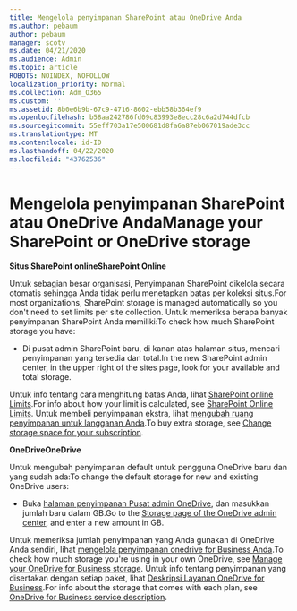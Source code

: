 ```yaml
---
title: Mengelola penyimpanan SharePoint atau OneDrive Anda
ms.author: pebaum
author: pebaum
manager: scotv
ms.date: 04/21/2020
ms.audience: Admin
ms.topic: article
ROBOTS: NOINDEX, NOFOLLOW
localization_priority: Normal
ms.collection: Adm_O365
ms.custom: ''
ms.assetid: 8b0e6b9b-67c9-4716-8602-ebb58b364ef9
ms.openlocfilehash: b58aa242786fd09c83993e8ecc28c6a2d744dfcb
ms.sourcegitcommit: 55eff703a17e500681d8fa6a87eb067019ade3cc
ms.translationtype: MT
ms.contentlocale: id-ID
ms.lasthandoff: 04/22/2020
ms.locfileid: "43762536"
---
```

# <a name="manage-your-sharepoint-or-onedrive-storage"></a><span data-ttu-id="ad1e1-102">Mengelola penyimpanan SharePoint atau OneDrive Anda</span><span class="sxs-lookup"><span data-stu-id="ad1e1-102">Manage your SharePoint or OneDrive storage</span></span>

 <span data-ttu-id="ad1e1-103">**Situs SharePoint online**</span><span class="sxs-lookup"><span data-stu-id="ad1e1-103">**SharePoint Online**</span></span>
  
<span data-ttu-id="ad1e1-104">Untuk sebagian besar organisasi, Penyimpanan SharePoint dikelola secara otomatis sehingga Anda tidak perlu menetapkan batas per koleksi situs.</span><span class="sxs-lookup"><span data-stu-id="ad1e1-104">For most organizations, SharePoint storage is managed automatically so you don't need to set limits per site collection.</span></span> <span data-ttu-id="ad1e1-105">Untuk memeriksa berapa banyak penyimpanan SharePoint Anda memiliki:</span><span class="sxs-lookup"><span data-stu-id="ad1e1-105">To check how much SharePoint storage you have:</span></span>
  
- <span data-ttu-id="ad1e1-106">Di pusat admin SharePoint baru, di kanan atas halaman situs, mencari penyimpanan yang tersedia dan total.</span><span class="sxs-lookup"><span data-stu-id="ad1e1-106">In the new SharePoint admin center, in the upper right of the sites page, look for your available and total storage.</span></span>
    
<span data-ttu-id="ad1e1-107">Untuk info tentang cara menghitung batas Anda, lihat [SharePoint online Limits](https://go.microsoft.com/fwlink/p/?LinkID=856113).</span><span class="sxs-lookup"><span data-stu-id="ad1e1-107">For info about how your limit is calculated, see [SharePoint Online Limits](https://go.microsoft.com/fwlink/p/?LinkID=856113).</span></span> <span data-ttu-id="ad1e1-108">Untuk membeli penyimpanan ekstra, lihat [mengubah ruang penyimpanan untuk langganan Anda](https://go.microsoft.com/fwlink/?linkid=866428).</span><span class="sxs-lookup"><span data-stu-id="ad1e1-108">To buy extra storage, see [Change storage space for your subscription](https://go.microsoft.com/fwlink/?linkid=866428).</span></span>
  
 <span data-ttu-id="ad1e1-109">**OneDrive**</span><span class="sxs-lookup"><span data-stu-id="ad1e1-109">**OneDrive**</span></span>
  
<span data-ttu-id="ad1e1-110">Untuk mengubah penyimpanan default untuk pengguna OneDrive baru dan yang sudah ada:</span><span class="sxs-lookup"><span data-stu-id="ad1e1-110">To change the default storage for new and existing OneDrive users:</span></span>
  
- <span data-ttu-id="ad1e1-111">Buka [halaman penyimpanan Pusat admin OneDrive](https://admin.onedrive.com/?v=StorageSettings), dan masukkan jumlah baru dalam GB.</span><span class="sxs-lookup"><span data-stu-id="ad1e1-111">Go to the [Storage page of the OneDrive admin center](https://admin.onedrive.com/?v=StorageSettings), and enter a new amount in GB.</span></span>
    
<span data-ttu-id="ad1e1-112">Untuk memeriksa jumlah penyimpanan yang Anda gunakan di OneDrive Anda sendiri, lihat [mengelola penyimpanan onedrive for Business Anda](https://go.microsoft.com/fwlink/?linkid=866429).</span><span class="sxs-lookup"><span data-stu-id="ad1e1-112">To check how much storage you're using in your own OneDrive, see [Manage your OneDrive for Business storage](https://go.microsoft.com/fwlink/?linkid=866429).</span></span> <span data-ttu-id="ad1e1-113">Untuk info tentang penyimpanan yang disertakan dengan setiap paket, lihat [Deskripsi Layanan OneDrive for Business](https://go.microsoft.com/fwlink/p/?LinkID=826071).</span><span class="sxs-lookup"><span data-stu-id="ad1e1-113">For info about the storage that comes with each plan, see [OneDrive for Business service description](https://go.microsoft.com/fwlink/p/?LinkID=826071).</span></span>
  

